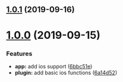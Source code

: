 ## [1.0.1](https://github.com/danielsogl/capacitor-face-id/compare/v1.0.0...v1.0.1) (2019-09-16)



# [1.0.0](https://github.com/danielsogl/capacitor-face-id/compare/6a14d52...v1.0.0) (2019-09-15)


### Features

* **app:** add ios support ([6bbc51e](https://github.com/danielsogl/capacitor-face-id/commit/6bbc51e))
* **plugin:** add basic ios functions ([6a14d52](https://github.com/danielsogl/capacitor-face-id/commit/6a14d52))



